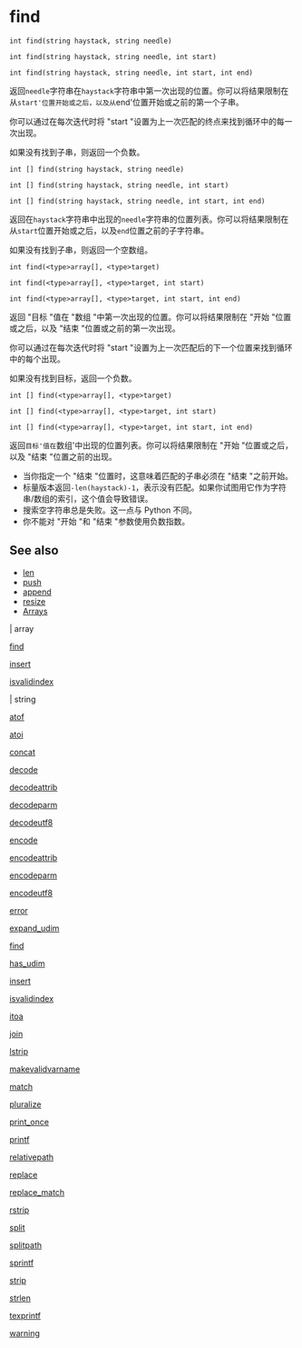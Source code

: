# find

`int find(string haystack, string needle)`

`int find(string haystack, string needle, int start)`

`int find(string haystack, string needle, int start, int end)`

返回`needle`字符串在`haystack`字符串中第一次出现的位置。你可以将结果限制在从`start'位置开始或之后，以及从`end'位置开始或之前的第一个子串。

你可以通过在每次迭代时将 "start "设置为上一次匹配的终点来找到循环中的每一次出现。

如果没有找到子串，则返回一个负数。

`int [] find(string haystack, string needle)`

`int [] find(string haystack, string needle, int start)`

`int [] find(string haystack, string needle, int start, int end)`

返回在`haystack`字符串中出现的`needle`字符串的位置列表。你可以将结果限制在从`start`位置开始或之后，以及`end`位置之前的子字符串。

如果没有找到子串，则返回一个空数组。

`int find(<type>array[], <type>target)`

`int find(<type>array[], <type>target, int start)`

`int find(<type>array[], <type>target, int start, int end)`

返回 "目标 "值在 "数组 "中第一次出现的位置。你可以将结果限制在 "开始 "位置或之后，以及 "结束 "位置或之前的第一次出现。

你可以通过在每次迭代时将 "start "设置为上一次匹配后的下一个位置来找到循环中的每个出现。

如果没有找到目标，返回一个负数。

`int [] find(<type>array[], <type>target)`

`int [] find(<type>array[], <type>target, int start)`

`int [] find(<type>array[], <type>target, int start, int end)`

返回`目标'值在`数组'中出现的位置列表。你可以将结果限制在 "开始 "位置或之后，以及 "结束 "位置之前的出现。

- 当你指定一个 "结束 "位置时，这意味着匹配的子串必须在 "结束 "之前开始。
- 标量版本返回`-len(haystack)-1`，表示没有匹配。如果你试图用它作为字符串/数组的索引，这个值会导致错误。
- 搜索空字符串总是失败。这一点与 Python 不同。
- 你不能对 "开始 "和 "结束 "参数使用负数指数。

## See also

- [len](len.html)
- [push](push.html)
- [append](append.html)
- [resize](resize.html)
- [Arrays](../arrays.html)

|
array

[find](find.html)

[insert](insert.html)

[isvalidindex](isvalidindex.html)

|
string

[atof](atof.html)

[atoi](atoi.html)

[concat](concat.html)

[decode](decode.html)

[decodeattrib](decodeattrib.html)

[decodeparm](decodeparm.html)

[decodeutf8](decodeutf8.html)

[encode](encode.html)

[encodeattrib](encodeattrib.html)

[encodeparm](encodeparm.html)

[encodeutf8](encodeutf8.html)

[error](error.html)

[expand_udim](expand_udim.html)

[find](find.html)

[has_udim](has_udim.html)

[insert](insert.html)

[isvalidindex](isvalidindex.html)

[itoa](itoa.html)

[join](join.html)

[lstrip](lstrip.html)

[makevalidvarname](makevalidvarname.html)

[match](match.html)

[pluralize](pluralize.html)

[print_once](print_once.html)

[printf](printf.html)

[relativepath](relativepath.html)

[replace](replace.html)

[replace_match](replace_match.html)

[rstrip](rstrip.html)

[split](split.html)

[splitpath](splitpath.html)

[sprintf](sprintf.html)

[strip](strip.html)

[strlen](strlen.html)

[texprintf](texprintf.html)

[warning](warning.html)
